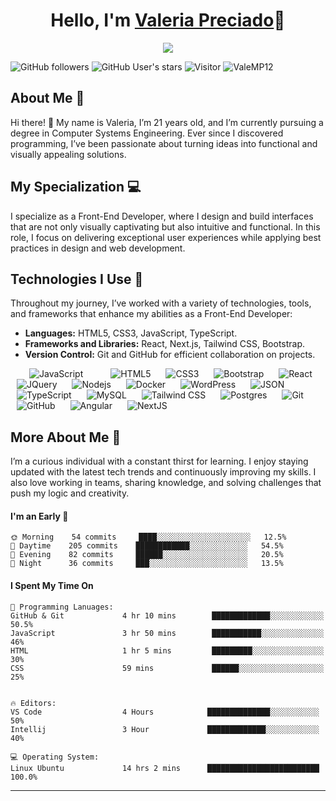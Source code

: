 <p align="center">
  <h1 align="center">Hello, I'm  <a href="https://github.com/ValeMP12">Valeria Preciado</a>👋</h1>
</p>
<p align="center">
  <a align="center" href="https://github.com/DenverCoder1/readme-typing-svg">
    <img src="https://readme-typing-svg.herokuapp.com?&font=IBM+Plex+Sans:bold&color=007BFF&size=30&lines=Welcome+to+my+GitHub+Profile!;I'm+a+FrontEnd+developer;I'm+a+competitive+programmer;" />
  </a>
</p>

![GitHub followers](https://img.shields.io/github/followers/ValeMP12?style=social) 
![GitHub User's stars](https://img.shields.io/github/stars/ValeMP12?style=social) 
![Visitor](https://visitor-badge.laobi.icu/badge?page_id=ValeMP12.ValeMP12) 
<img src="https://komarev.com/ghpvc/?username=ValeMP12" alt="ValeMP12" />


## About Me 🌟  

Hi there! 👋 My name is Valeria, I’m 21 years old, and I’m currently pursuing a degree in Computer Systems Engineering. Ever since I discovered programming, I’ve been passionate about turning ideas into functional and visually appealing solutions.  

## My Specialization 💻  
I specialize as a Front-End Developer, where I design and build interfaces that are not only visually captivating but also intuitive and functional. In this role, I focus on delivering exceptional user experiences while applying best practices in design and web development.  

## Technologies I Use 🚀  
Throughout my journey, I’ve worked with a variety of technologies, tools, and frameworks that enhance my abilities as a Front-End Developer:  
- **Languages:** HTML5, CSS3, JavaScript, TypeScript.  
- **Frameworks and Libraries:** React, Next.js, Tailwind CSS, Bootstrap.  
- **Version Control:** Git and GitHub for efficient collaboration on projects.

<div>
    <img src="https://img.shields.io/badge/-JavaScript-black?style=flat&logo=javascript" alt="JavaScript" style="margin: 0 30px;"/>
    <img src="https://img.shields.io/badge/-HTML5-E34F26?style=flat&logo=html5&logoColor=white" alt="HTML5" style="margin: 0 10px;"/>
    <img src="https://img.shields.io/badge/-CSS3-1572B6?style=flat&logo=css3" alt="CSS3"  style="margin: 0 10px;"/>
    <img src="https://img.shields.io/badge/-Bootstrap-563D7C?style=flat&logo=bootstrap" alt="Bootstrap" style="margin: 0 10px;" />
    <img src="https://img.shields.io/badge/-React-black?style=flat&logo=react" alt="React" style="margin: 0 10px;" />
    <img src="https://img.shields.io/badge/-JQuery-blue?style=flat&logo=jquery" alt="JQuery" style="margin: 0 10px;" />
    <img src="https://img.shields.io/badge/-Nodejs-green?style=flat&logo=Node.js" alt="Nodejs" style="margin: 0 10px;" />
    <img src="https://img.shields.io/badge/-Docker-black?style=flat&logo=docker" alt="Docker" style="margin: 0 10px;" />
    <img src="https://img.shields.io/badge/-WordPress-blue?style=flat&logo=wordpress" alt="WordPress" style="margin: 0 10px;" />
    <img src="https://img.shields.io/badge/-json-02569B?style=flat&logo=json" alt="JSON" style="margin: 0 10px;" />
</div>
<div>
    <img src="https://img.shields.io/badge/-TypeScript-white?style=flat&logo=typescript" alt="TypeScript" style="margin: 0 10px;" />
    <img src="https://img.shields.io/badge/-MySQL-black?style=flat&logo=mysql" alt="MySQL" style="margin: 0 10px;" />
    <img src="https://img.shields.io/badge/-Tailwind_CSS-38B2AC?style=flat&logo=tailwindcss" alt="Tailwind CSS" style="margin: 0 10px;" />
    <img src="https://img.shields.io/badge/-PostgreSQL-336791?style=flat&logo=postgresql" alt="Postgres" style="margin: 0 10px;" />
    <img src="https://img.shields.io/badge/-Git-black?style=flat&logo=git" alt="Git" style="margin: 0 10px;" />
    <img src="https://img.shields.io/badge/-GitHub-181717?style=flat&logo=github" alt="GitHub" style="margin: 0 10px;" />
    <img src="https://img.shields.io/badge/-Angular-red?style=flat&logo=angular" alt="Angular" style="margin: 0 10px;" />
    <img src="https://img.shields.io/badge/-NextJS-black?style=flat&logo=nextjs" alt="NextJS" style="margin: 0 10px;" />
</div>



## More About Me 🌱  
I’m a curious individual with a constant thirst for learning. I enjoy staying updated with the latest tech trends and continuously improving my skills. I also love working in teams, sharing knowledge, and solving challenges that push my logic and creativity.  


#### I'm an Early 🐤
```text
🌞 Morning    54 commits     ████░░░░░░░░░░░░░░░░░░░░░   12.5% 
🌆 Daytime    205 commits    ████████████░░░░░░░░░░░░░   54.5% 
🌃 Evening    82 commits     ██████░░░░░░░░░░░░░░░░░░░   20.5% 
🌙 Night      36 commits     ███░░░░░░░░░░░░░░░░░░░░░░   13.5%
```

#### I Spent My Time On
```text
💬 Programming Lanuages:
GitHub & Git             4 hr 10 mins        █████████████░░░░░░░░░░░░   50.5%
JavaScript               3 hr 50 mins        ███████████░░░░░░░░░░░░░░   46% 
HTML                     1 hr 5 mins         █████████░░░░░░░░░░░░░░░░   30%
CSS                      59 mins             ██████░░░░░░░░░░░░░░░░░░░   25% 


🔥 Editors:
VS Code                  4 Hours            ██████████████░░░░░░░░░░░   50% 
Intellij                 3 Hour             █████████████░░░░░░░░░░░░   40%

💻 Operating System:
Linux Ubuntu             14 hrs 2 mins      █████████████████████████   100.0%
```
------

<!---
ValeMP12/ValeMP12 is a ✨ special ✨ repository because its `README.md` (this file) appears on your GitHub profile.
You can click the Preview link to take a look at your changes.
--->
